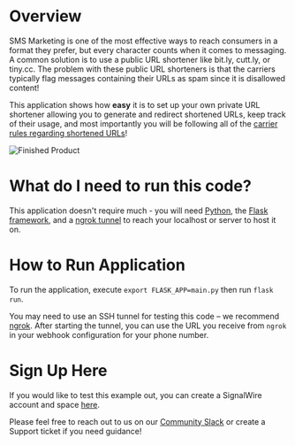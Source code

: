 # Overview 
SMS Marketing is one of the most effective ways to reach consumers in a format they prefer, but every character counts when it comes to messaging. A common solution is to use a public URL shortener like bit.ly, cutt.ly, or tiny.cc. The problem with these public URL shorteners is that the carriers typically flag messages containing their URLs as spam since it is disallowed content!

This application shows how **easy** it is to set up your own private URL shortener allowing you to generate and redirect shortened URLs, keep track of their usage, and most importantly you will be following all of the [carrier rules regarding shortened URLs](https://developer.signalwire.com/apis/docs/sms-best-practices-how-to-ensure-message-delivery#shortened-urls)! 

![Finished Product](static/short_url_dashboard.png)

# What do I need to run this code?

This application doesn't require much - you will need [Python](https://www.python.org/), the [Flask framework](https://www.tutorialspoint.com/python_web_development_libraries/python_web_development_libraries_flask_framework.htm), and a [ngrok tunnel](https://developer.signalwire.com/apis/docs/how-to-test-webhooks-with-ngrok) to reach your localhost or server to host it on. 

# How to Run Application 

To run the application, execute `export FLASK_APP=main.py` then run `flask run`.

You may need to use an SSH tunnel for testing this code – we recommend [ngrok](https://ngrok.com/). After starting the tunnel, you can use the URL you receive from `ngrok` in your webhook configuration for your phone number.


# Sign Up Here

If you would like to test this example out, you can create a SignalWire account and space [here](https://m.signalwire.com/signups/new?s=1).

Please feel free to reach out to us on our [Community Slack](https://signalwire.community/) or create a Support ticket if you need guidance!